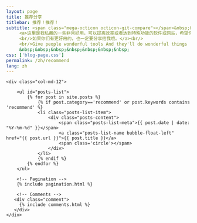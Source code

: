 ```yaml
---
layout: page
title: 推荐分享
titlebar: 推荐！推荐！
subtitle: <span class="mega-octicon octicon-git-compare"></span>&nbsp;&nbsp;
     <a>这里是我私藏的一些非常好用，可以提高效率或者达到特殊功能的软件或网站，希望你们可以喜欢。
     <br/>如果你们有更好用的，也一定要分享给我哦。</a><br/>
     <br/>Give people wonderful tools And they'll do wonderful things
     &nbsp;&nbsp;&nbsp;&nbsp;&nbsp;&nbsp;&nbsp;
css: ['blog-page.css']
permalink: /zh/recommend
lang: zh
---
```


<div class="row">

    <div class="col-md-12">
    
        <ul id="posts-list">
            {% for post in site.posts %}
                {% if post.category=='recommend' or post.keywords contains 'recommend' %}
                <li class="posts-list-item">
                    <div class="posts-content">
                        <span class="posts-list-meta">{{ post.date | date: "%Y-%m-%d" }}</span>
                        <a class="posts-list-name bubble-float-left" href="{{ post.url }}">{{ post.title }}</a>
                        <span class='circle'></span>
                    </div>
                </li>
                {% endif %}
            {% endfor %}
        </ul> 
    
        <!-- Pagination -->
        {% include pagination.html %}
    
        <!-- Comments -->
       <div class="comment">
         {% include comments.html %}
       </div>
    </div>

</div>
<script>
    $(document).ready(function(){

        // Enable bootstrap tooltip
        $("body").tooltip({ selector: '[data-toggle=tooltip]' });
    
    });
</script>